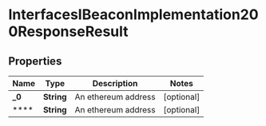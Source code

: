 

# InterfacesIBeaconImplementation200ResponseResult


## Properties

| Name | Type | Description | Notes |
|------------ | ------------- | ------------- | -------------|
|**_0** | **String** | An ethereum address |  [optional] |
|**** | **String** | An ethereum address |  [optional] |



